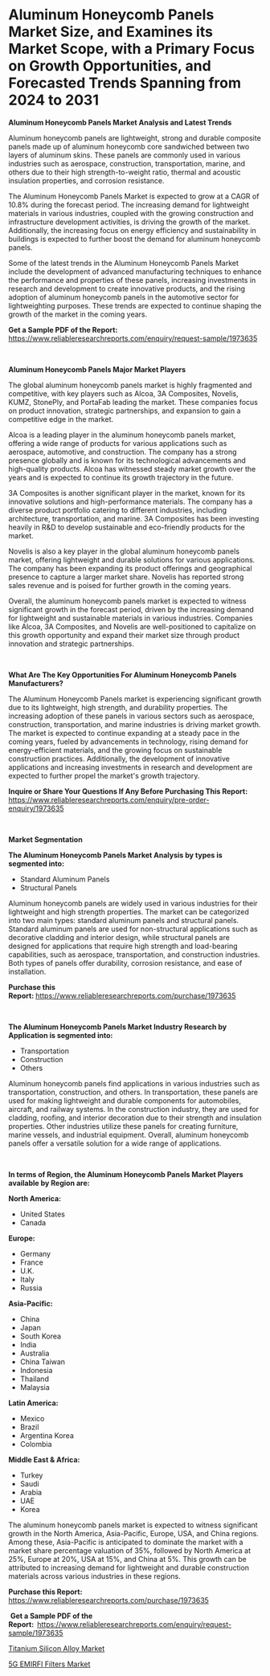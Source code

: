 <p><h1>Aluminum Honeycomb Panels Market Size, and Examines its Market Scope, with a Primary Focus on Growth Opportunities, and Forecasted Trends Spanning from 2024 to 2031</h1></p><p><strong>Aluminum Honeycomb Panels Market Analysis and Latest Trends</strong></p>
<p><p>Aluminum honeycomb panels are lightweight, strong and durable composite panels made up of aluminum honeycomb core sandwiched between two layers of aluminum skins. These panels are commonly used in various industries such as aerospace, construction, transportation, marine, and others due to their high strength-to-weight ratio, thermal and acoustic insulation properties, and corrosion resistance.</p><p>The Aluminum Honeycomb Panels Market is expected to grow at a CAGR of 10.8% during the forecast period. The increasing demand for lightweight materials in various industries, coupled with the growing construction and infrastructure development activities, is driving the growth of the market. Additionally, the increasing focus on energy efficiency and sustainability in buildings is expected to further boost the demand for aluminum honeycomb panels.</p><p>Some of the latest trends in the Aluminum Honeycomb Panels Market include the development of advanced manufacturing techniques to enhance the performance and properties of these panels, increasing investments in research and development to create innovative products, and the rising adoption of aluminum honeycomb panels in the automotive sector for lightweighting purposes. These trends are expected to continue shaping the growth of the market in the coming years.</p></p>
<p><strong>Get a Sample PDF of the Report:&nbsp;</strong> <a href="https://www.reliableresearchreports.com/enquiry/request-sample/1973635">https://www.reliableresearchreports.com/enquiry/request-sample/1973635</a></p>
<p>&nbsp;</p>
<p><strong>Aluminum Honeycomb Panels Major Market Players</strong></p>
<p><p>The global aluminum honeycomb panels market is highly fragmented and competitive, with key players such as Alcoa, 3A Composites, Novelis, KUMZ, StonePly, and PortaFab leading the market. These companies focus on product innovation, strategic partnerships, and expansion to gain a competitive edge in the market.</p><p>Alcoa is a leading player in the aluminum honeycomb panels market, offering a wide range of products for various applications such as aerospace, automotive, and construction. The company has a strong presence globally and is known for its technological advancements and high-quality products. Alcoa has witnessed steady market growth over the years and is expected to continue its growth trajectory in the future.</p><p>3A Composites is another significant player in the market, known for its innovative solutions and high-performance materials. The company has a diverse product portfolio catering to different industries, including architecture, transportation, and marine. 3A Composites has been investing heavily in R&D to develop sustainable and eco-friendly products for the market.</p><p>Novelis is also a key player in the global aluminum honeycomb panels market, offering lightweight and durable solutions for various applications. The company has been expanding its product offerings and geographical presence to capture a larger market share. Novelis has reported strong sales revenue and is poised for further growth in the coming years.</p><p>Overall, the aluminum honeycomb panels market is expected to witness significant growth in the forecast period, driven by the increasing demand for lightweight and sustainable materials in various industries. Companies like Alcoa, 3A Composites, and Novelis are well-positioned to capitalize on this growth opportunity and expand their market size through product innovation and strategic partnerships.</p></p>
<p>&nbsp;</p>
<p><strong>What Are The Key Opportunities For Aluminum Honeycomb Panels Manufacturers?</strong></p>
<p><p>The Aluminum Honeycomb Panels market is experiencing significant growth due to its lightweight, high strength, and durability properties. The increasing adoption of these panels in various sectors such as aerospace, construction, transportation, and marine industries is driving market growth. The market is expected to continue expanding at a steady pace in the coming years, fueled by advancements in technology, rising demand for energy-efficient materials, and the growing focus on sustainable construction practices. Additionally, the development of innovative applications and increasing investments in research and development are expected to further propel the market's growth trajectory.</p></p>
<p><strong>Inquire or Share Your Questions If Any Before Purchasing This Report:</strong> <a href="https://www.reliableresearchreports.com/enquiry/pre-order-enquiry/1973635">https://www.reliableresearchreports.com/enquiry/pre-order-enquiry/1973635</a></p>
<p>&nbsp;</p>
<p><strong>Market Segmentation</strong></p>
<p><strong>The Aluminum Honeycomb Panels Market Analysis by types is segmented into:</strong></p>
<p><ul><li>Standard Aluminum Panels</li><li>Structural Panels</li></ul></p>
<p><p>Aluminum honeycomb panels are widely used in various industries for their lightweight and high strength properties. The market can be categorized into two main types: standard aluminum panels and structural panels. Standard aluminum panels are used for non-structural applications such as decorative cladding and interior design, while structural panels are designed for applications that require high strength and load-bearing capabilities, such as aerospace, transportation, and construction industries. Both types of panels offer durability, corrosion resistance, and ease of installation.</p></p>
<p><strong>Purchase this Report:&nbsp;</strong><a href="https://www.reliableresearchreports.com/purchase/1973635">https://www.reliableresearchreports.com/purchase/1973635</a></p>
<p>&nbsp;</p>
<p><strong>The Aluminum Honeycomb Panels Market Industry Research by Application is segmented into:</strong></p>
<p><ul><li>Transportation</li><li>Construction</li><li>Others</li></ul></p>
<p><p>Aluminum honeycomb panels find applications in various industries such as transportation, construction, and others. In transportation, these panels are used for making lightweight and durable components for automobiles, aircraft, and railway systems. In the construction industry, they are used for cladding, roofing, and interior decoration due to their strength and insulation properties. Other industries utilize these panels for creating furniture, marine vessels, and industrial equipment. Overall, aluminum honeycomb panels offer a versatile solution for a wide range of applications.</p></p>
<p>&nbsp;</p>
<p><strong>In terms of Region, the Aluminum Honeycomb Panels Market Players available by Region are:</strong></p>
<p>
    <p> <strong> North America: </strong>
        <ul>
            <li>United States</li>
            <li>Canada</li>
        </ul>
        </p> 
    <p> <strong> Europe: </strong>
        <ul>
            <li>Germany</li>
            <li>France</li>
            <li>U.K.</li>
            <li>Italy</li>
            <li>Russia</li>
        </ul>
        </p> 
    <p> <strong> Asia-Pacific: </strong>
        <ul>
            <li>China</li>
            <li>Japan</li>
            <li>South Korea</li>
            <li>India</li>
            <li>Australia</li>
            <li>China Taiwan</li>
            <li>Indonesia</li>
            <li>Thailand</li>
            <li>Malaysia</li>
        </ul>
        </p> 
    <p> <strong> Latin America: </strong>
        <ul>
            <li>Mexico</li>
            <li>Brazil</li>
            <li>Argentina Korea</li>
            <li>Colombia</li>
        </ul>
        </p> 
    <p> <strong> Middle East & Africa: </strong>
        <ul>
            <li>Turkey</li>
            <li>Saudi</li>
            <li>Arabia</li>
            <li>UAE</li>
            <li>Korea</li>
        </ul>
    </p>
    </p>
<p><p>The aluminum honeycomb panels market is expected to witness significant growth in the North America, Asia-Pacific, Europe, USA, and China regions. Among these, Asia-Pacific is anticipated to dominate the market with a market share percentage valuation of 35%, followed by North America at 25%, Europe at 20%, USA at 15%, and China at 5%. This growth can be attributed to increasing demand for lightweight and durable construction materials across various industries in these regions.</p></p>
<p><strong>Purchase this Report: </strong><a href="https://www.reliableresearchreports.com/purchase/1973635">https://www.reliableresearchreports.com/purchase/1973635</a></p>
<p>&nbsp;<strong>Get a Sample PDF of the Report:&nbsp;&nbsp;</strong><a href="https://www.reliableresearchreports.com/enquiry/request-sample/1973635">https://www.reliableresearchreports.com/enquiry/request-sample/1973635</a></p>
<p><strong></strong></p>
<p><p><a href="https://meowing-canidae-761.notion.site/Titanium-Silicon-Alloy-Market-Size-Share-Trends-Analysis-Report-By-Material-By-Type-By-End-user-32ecbada9a6849abacf2b5159724959e">Titanium Silicon Alloy Market</a></p><p><a href="https://view.publitas.com/reportprime-1/5g-emirfi-filters-market-furnish-information-about-market-size-market-share-market-dynamics-and-projections-spanning-from-2024-to-2031/">5G EMIRFI Filters Market</a></p></p>